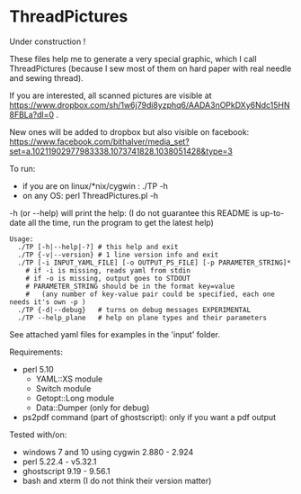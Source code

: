 # ThreadPictures 

Under construction !

These files help me to generate a very special graphic, which I call ThreadPictures (because I sew most of them on hard paper with real needle and sewing thread).

If you are interested, all scanned pictures are visible at https://www.dropbox.com/sh/1w6j79di8yzphq6/AADA3nOPkDXy6Ndc15HN8FBLa?dl=0 .

New ones will be added to dropbox but also visible on facebook: https://www.facebook.com/bithalver/media_set?set=a.10211902977983338.1073741828.1038051428&type=3

To run:
 - if you are on linux/*nix/cygwin : ./TP -h
 - on any OS: perl ThreadPictures.pl -h

 -h (or --help) will print the help:
(I do not guarantee this README is up-to-date all the time, run the program to get the latest help)
```
Usage:
  ./TP [-h|--help|-?] # this help and exit
  ./TP {-v|--version} # 1 line version info and exit
  ./TP [-i INPUT_YAML_FILE] [-o OUTPUT_PS_FILE] [-p PARAMETER_STRING]*
    # if -i is missing, reads yaml from stdin
    # if -o is missing, output goes to STDOUT
    # PARAMETER_STRING should be in the format key=value
    #   (any number of key-value pair could be specified, each one needs it's own -p )
  ./TP {-d|--debug}   # turns on debug messages EXPERIMENTAL
  ./TP --help_plane   # help on plane types and their parameters
```

See attached yaml files for examples in the 'input' folder.

Requirements:
 - perl 5.10
   - YAML::XS module
   - Switch module
   - Getopt::Long module
   - Data::Dumper (only for debug)
 - ps2pdf command (part of ghostscript): only if you want a pdf output

Tested with/on:
  - windows 7 and 10 using cygwin 2.880 - 2.924
  - perl 5.22.4 - v5.32.1
  - ghostscript 9.19 - 9.56.1
  - bash and xterm (I do not think their version matter)
